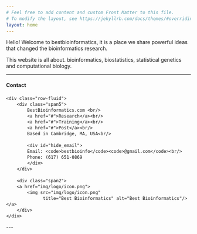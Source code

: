 ```yaml
---
# Feel free to add content and custom Front Matter to this file.
# To modify the layout, see https://jekyllrb.com/docs/themes/#overriding-theme-defaults
layout: home
---
```


Hello! Welcome to bestbioinformatics, it is a place we share powerful ideas that changed the bioinformatics research.

This website is all about. bioinformatics, biostatistics, statistical genetics and computational biology. 

---

<div class="container">
<h4><a name="Contact"></a>Contact</h4>

    <div class="row-fluid">
        <div class="span5">
            BestBioinformatics.com <br/>
            <a href="#">Research</a><br/>
            <a href="#">Training</a><br/>
            <a href="#">Post</a><br/>
            Based in Cambridge, MA, USA<br/>

            <div id="hide_email">
            Email: <code>bestbioinfo</code><code>@gmail.com</code><br/>
            Phone: (617) 651-0869
            </div>
        </div>

        <div class="span2">
        <a href="img/logo/icon.png">
            <img src="img/logo/icon.png"
                  title="Best Bioinformatics" alt="Best Bioinformatics"/></a>
        </div>
    </div>
</div>
---
